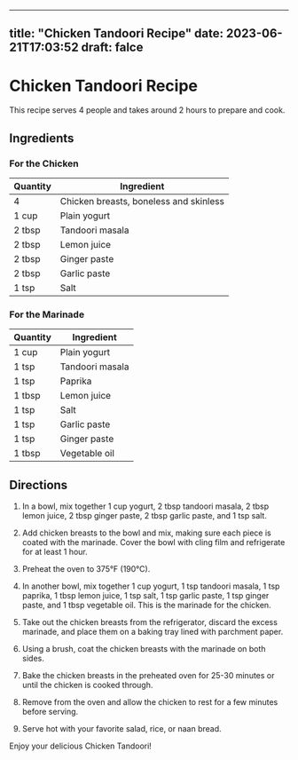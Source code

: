 
---
title: "Chicken Tandoori Recipe"
date: 2023-06-21T17:03:52
draft: falce
---

# Chicken Tandoori Recipe

This recipe serves 4 people and takes around 2 hours to prepare and cook.

## Ingredients

### For the Chicken
| Quantity | Ingredient |
| --- | --- |
| 4 | Chicken breasts, boneless and skinless |
| 1 cup | Plain yogurt |
| 2 tbsp | Tandoori masala |
| 2 tbsp | Lemon juice |
| 2 tbsp | Ginger paste |
| 2 tbsp | Garlic paste |
| 1 tsp | Salt |

### For the Marinade
| Quantity | Ingredient |
| --- | --- |
| 1 cup | Plain yogurt |
| 1 tsp | Tandoori masala |
| 1 tsp | Paprika |
| 1 tbsp | Lemon juice |
| 1 tsp | Salt |
| 1 tsp | Garlic paste |
| 1 tsp | Ginger paste |
| 1 tbsp | Vegetable oil |

## Directions

1. In a bowl, mix together 1 cup yogurt, 2 tbsp tandoori masala, 2 tbsp lemon juice, 2 tbsp ginger paste, 2 tbsp garlic paste, and 1 tsp salt.

2. Add chicken breasts to the bowl and mix, making sure each piece is coated with the marinade. Cover the bowl with cling film and refrigerate for at least 1 hour.

3. Preheat the oven to 375°F (190°C).

4. In another bowl, mix together 1 cup yogurt, 1 tsp tandoori masala, 1 tsp paprika, 1 tbsp lemon juice, 1 tsp salt, 1 tsp garlic paste, 1 tsp ginger paste, and 1 tbsp vegetable oil. This is the marinade for the chicken.

5. Take out the chicken breasts from the refrigerator, discard the excess marinade, and place them on a baking tray lined with parchment paper.

6. Using a brush, coat the chicken breasts with the marinade on both sides.

7. Bake the chicken breasts in the preheated oven for 25-30 minutes or until the chicken is cooked through.

8. Remove from the oven and allow the chicken to rest for a few minutes before serving.

9. Serve hot with your favorite salad, rice, or naan bread.

Enjoy your delicious Chicken Tandoori!
